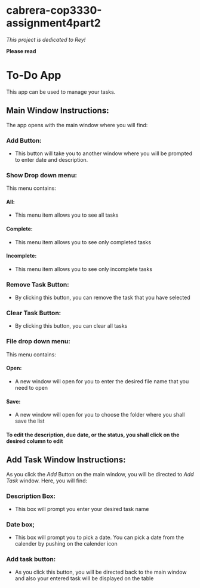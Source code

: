 # cabrera-cop3330-assignment4part2

*This project is dedicated to Rey!*

**Please read**

# To-Do App
This app can be used to manage your tasks.

## Main Window Instructions: 
The app opens with the main window where you will find:
### Add Button:
  * This button will take you to another window where you will be prompted to enter date and description.
### Show Drop down menu:
  This menu contains:
  #### All:
   * This menu item allows you to see all tasks
  #### Complete:
   * This menu item allows you to see only completed tasks
  #### Incomplete:
   * This menu item allows you to see only incomplete tasks 
### Remove Task Button:
  * By clicking this button, you can remove the task that you have selected
### Clear Task Button:
  * By clicking this button, you can clear all tasks
### File drop down menu:
  This menu contains:
   #### Open:
   * A new window will open for you to enter the desired file name that you need to open 
   #### Save:
   * A new window will open for you to choose the folder where you shall save the list


#### To edit the description, due date, or the status, you shall click on the desired column to edit 

## Add Task Window Instructions:
As you click the *Add* Button on the main window, you will be directed to *Add Task* window.
Here, you will find:
### Description Box:
 * This box will prompt you enter your desired task name
### Date box;
 * This box will prompt you to pick a date. You can pick a date from the calender by pushing on the calender icon
### Add task button:
 * As you click this button, you will be directed back to the main window and also your entered task will be displayed on the table

